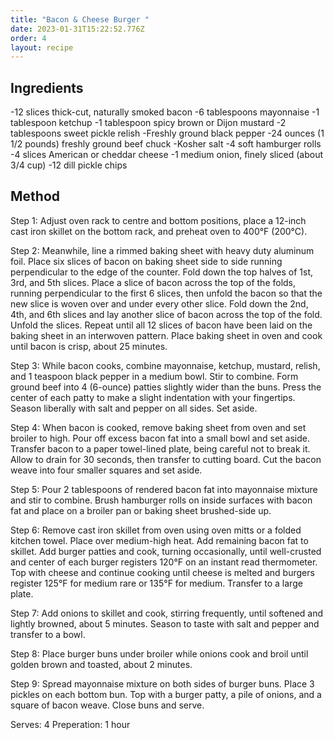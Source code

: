 ```yaml
---
title: "Bacon & Cheese Burger "
date: 2023-01-31T15:22:52.776Z
order: 4
layout: recipe
---
```

## I﻿ngredients

\-12 slices thick-cut, naturally smoked bacon
\-6 tablespoons mayonnaise
\-1 tablespoon ketchup
\-1 tablespoon spicy brown or Dijon mustard
\-2 tablespoons sweet pickle relish
\-Freshly ground black pepper
\-24 ounces (1 1/2 pounds) freshly ground beef chuck
\-Kosher salt
\-4 soft hamburger rolls
\-4 slices American or cheddar cheese
\-1 medium onion, finely sliced (about 3/4 cup)
\-12 dill pickle chips

## Method

Step 1:
Adjust oven rack to centre and bottom positions, place a 12-inch cast iron skillet on the bottom rack, and preheat oven to 400°F (200°C).

Step 2:
Meanwhile, line a rimmed baking sheet with heavy duty aluminum foil. Place six slices of bacon on baking sheet side to side running perpendicular to the edge of the counter. Fold down the top halves of 1st, 3rd, and 5th slices. Place a slice of bacon across the top of the folds, running perpendicular to the first 6 slices, then unfold the bacon so that the new slice is woven over and under every other slice. Fold down the 2nd, 4th, and 6th slices and lay another slice of bacon across the top of the fold. Unfold the slices. Repeat until all 12 slices of bacon have been laid on the baking sheet in an interwoven pattern. Place baking sheet in oven and cook until bacon is crisp, about 25 minutes.

S﻿tep 3:
While bacon cooks, combine mayonnaise, ketchup, mustard, relish, and 1 teaspoon black pepper in a medium bowl. Stir to combine. Form ground beef into 4 (6-ounce) patties slightly wider than the buns. Press the center of each patty to make a slight indentation with your fingertips. Season liberally with salt and pepper on all sides. Set aside.

S﻿tep 4:
When bacon is cooked, remove baking sheet from oven and set broiler to high. Pour off excess bacon fat into a small bowl and set aside. Transfer bacon to a paper towel-lined plate, being careful not to break it. Allow to drain for 30 seconds, then transfer to cutting board. Cut the bacon weave into four smaller squares and set aside.

S﻿tep 5:
Pour 2 tablespoons of rendered bacon fat into mayonnaise mixture and stir to combine. Brush hamburger rolls on inside surfaces with bacon fat and place on a broiler pan or baking sheet brushed-side up.

S﻿tep 6:
Remove cast iron skillet from oven using oven mitts or a folded kitchen towel. Place over medium-high heat. Add remaining bacon fat to skillet. Add burger patties and cook, turning occasionally, until well-crusted and center of each burger registers 120°F on an instant read thermometer. Top with cheese and continue cooking until cheese is melted and burgers register 125°F for medium rare or 135°F for medium. Transfer to a large plate.

S﻿tep 7:
Add onions to skillet and cook, stirring frequently, until softened and lightly browned, about 5 minutes. Season to taste with salt and pepper and transfer to a bowl.

S﻿tep 8:
Place burger buns under broiler while onions cook and broil until golden brown and toasted, about 2 minutes.

S﻿tep 9:
Spread mayonnaise mixture on both sides of burger buns. Place 3 pickles on each bottom bun. Top with a burger patty, a pile of onions, and a square of bacon weave. Close buns and serve.

S﻿erves: 4
P﻿reperation: 1 hour